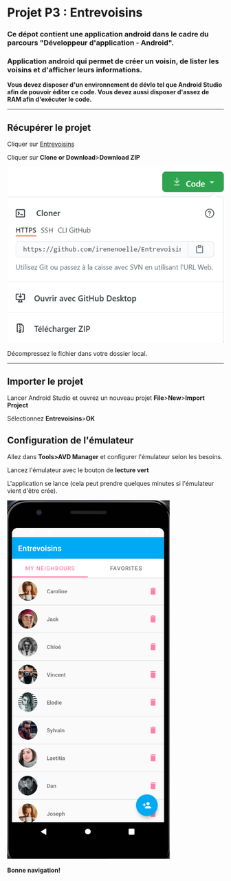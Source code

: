  #  Projet P3 : Entrevoisins
### Ce dépot contient une  application android dans le cadre  du parcours "Développeur  d'application - Android".
 ### Application android qui permet de créer un voisin, de lister les  voisins et d'afficher leurs informations. 

<b> Vous devez disposer  d'un environnement de dévlo tel que Android Studio afin de pouvoir éditer ce code.
Vous devez aussi disposer d'assez de RAM afin d'exécuter le code.</b>

***
<h2>Récupérer le projet</h2>

Cliquer sur <a href="https://github.com/irenenoelle/Entrevoisins.git">Entrevoisins</a>

Cliquer sur <b>Clone or Download</b>><b>Download ZIP</b> 

<img src =  "https://github.com/irenenoelle/Entrevoisins/blob/main/Download_code.png" title="Download Project" alt="Download project">

Décompressez le fichier dans votre dossier local.

***

<h2>Importer le projet</h2>

Lancer Android Studio et  ouvrez un nouveau projet  <b>File</b>><b>New</b>><b>Import Project</b>

Sélectionnez <b>Entrevoisins</b>><b>OK</b> 

<h2>Configuration de l'émulateur</h2>

Allez dans <b>Tools>AVD Manager</b> et configurer l'émulateur selon  les besoins.

Lancez l'émulateur avec le bouton de <b> lecture vert</b>

L'application se lance (cela peut prendre quelques minutes si l'émulateur vient d'être crée).

<img src =  "https://github.com/irenenoelle/Entrevoisins/blob/main/Capture_appli.PNG" title="Capture application">

<b> Bonne navigation!</b> 
